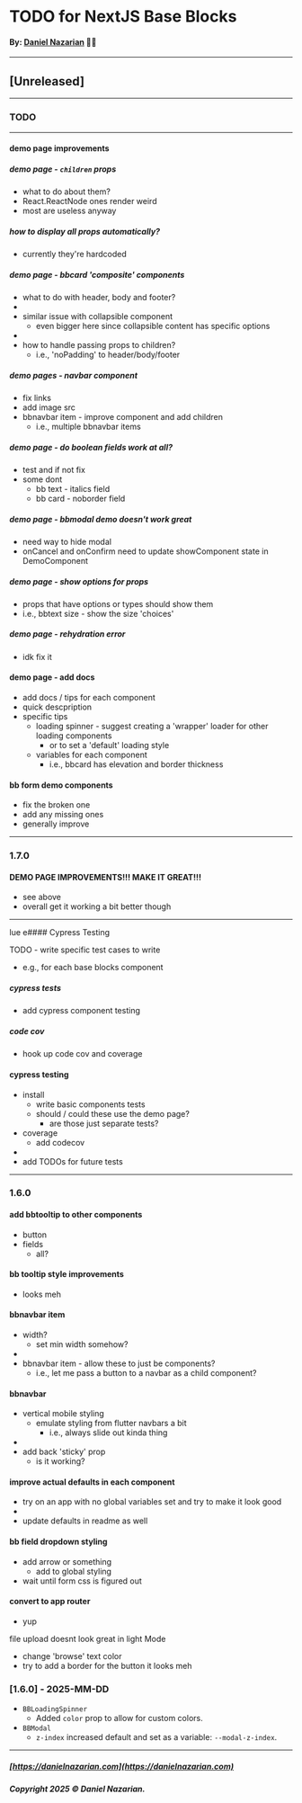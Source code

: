 # TODO for NextJS Base Blocks
#### By: [Daniel Nazarian](https://danielnazarian) 🐧👹

-------------------------------------------------------
## [Unreleased]
------
### TODO

----
#### demo page improvements


##### demo page - `children` props
- what to do about them?
- React.ReactNode ones render weird
- most are useless anyway


##### how to display all props automatically?
- currently they're hardcoded


##### demo page - bbcard 'composite' components
- what to do with header, body and footer?
-
- similar issue with collapsible component
  - even bigger here since collapsible content has specific options
-
- how to handle passing props to children?
  - i.e., 'noPadding' to header/body/footer


##### demo pages - navbar component
- fix links
- add image src
- bbnavbar item - improve component and add children
  - i.e., multiple bbnavbar items


##### demo page - do boolean fields work at all?
- test and if not fix
- some dont
  - bb text - italics field
  - bb card - noborder field


##### demo page - bbmodal demo doesn't work great
- need way to hide modal
- onCancel and onConfirm need to update showComponent state in DemoComponent



##### demo page - show options for props
- props that have options or types should show them
- i.e., bbtext size - show the size 'choices'


##### demo page - rehydration error
- idk fix it


#### demo page - add docs
- add docs / tips for each component
- quick descpription
- specific tips
  - loading spinner - suggest creating a 'wrapper' loader for other loading components
    - or to set a 'default' loading style
  - variables for each component
    - i.e., bbcard has elevation and border thickness





#### bb form demo components
- fix the broken one
- add any missing ones
- generally improve




----
### 1.7.0



#### DEMO PAGE IMPROVEMENTS!!! MAKE IT GREAT!!!
- see above
- overall get it working a bit better though

---
lue e#### Cypress Testing


TODO - write specific test cases to write
- e.g., for each base blocks component


##### cypress tests
- add cypress component testing



##### code cov
- hook up code cov and coverage



#### cypress testing
- install
  - write basic components tests
  - should / could these use the demo page?
    - are those just separate tests?
- coverage
  - add codecov
-
- add TODOs for future tests


----
### 1.6.0




#### add bbtooltip to other components
- button
- fields
  - all?



#### bb tooltip style improvements
- looks meh



#### bbnavbar item
- width?
  - set min width somehow?
-
- bbnavbar item - allow these to just be components?
  - i.e., let me pass a button to a navbar as a child component?





#### bbnavbar 
- vertical mobile styling
  - emulate styling from flutter navbars a bit
    - i.e., always slide out kinda thing
-
- add back 'sticky' prop
  - is it working?







#### improve actual defaults in each component
- try on an app with no global variables set and try to make it look good
-
- update defaults in readme as well



#### bb field dropdown styling
- add arrow or something
  - add to global styling
- wait until form css is figured out



#### convert to app router
- yup





file upload doesnt look great in light Mode
- change 'browse' text color
- try to add a border for the button it looks meh


### [1.6.0] - 2025-MM-DD
- `BBLoadingSpinner`
  - Added `color` prop to allow for custom colors.
- `BBModal`
  - `z-index` increased default and set as a variable: `--modal-z-index`.
                                            
-------------------------------------------------------

##### [https://danielnazarian.com](https://danielnazarian.com)
##### Copyright 2025 © Daniel Nazarian.